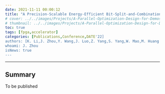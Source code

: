 ```yaml
---
date: 2021-11-11 00:00:12
title: "A Precision-Scalable Energy-Efficient Bit-Split-and-Combination Vector Systolic Accelerator for NAS-Optimized DNNs on Edge"
# cover: ../../images/Projects/A-Parallel-Optimization-Design-for-Demosaicing&RISC-V-CPU-on-FPGA/half-flow.svg
# thumbnail: ../../images/Projects/A-Parallel-Optimization-Design-for-Demosaicing&RISC-V-CPU-on-FPGA/dema.svg
toc: true
tags: [fpga,accelerator]
categories: [Publications,Conference,DATE'22]
authors: [K. Li,J. Zhou,Y. Wang,J. Luo,Z. Yang,S. Yang,W. Mao,M. Huang and H. Yu]
whoami: J. Zhou
isNews: true
---
```

***
## Summary

To be published